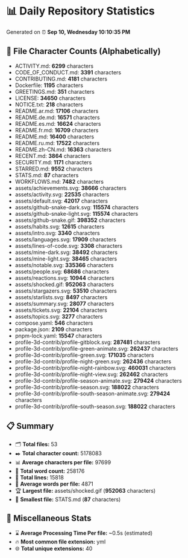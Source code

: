 # 📊 Daily Repository Statistics
Generated on ⏰ **Sep 10, Wednesday 10:10:35 PM**

## 📂 File Character Counts (Alphabetically)
- ACTIVITY.md: **6299** characters
- CODE_OF_CONDUCT.md: **3391** characters
- CONTRIBUTING.md: **4181** characters
- Dockerfile: **1195** characters
- GREETINGS.md: **351** characters
- LICENSE: **34650** characters
- NOTICE.txt: **218** characters
- README.ar.md: **17106** characters
- README.de.md: **16571** characters
- README.es.md: **16624** characters
- README.fr.md: **16709** characters
- README.md: **16400** characters
- README.ru.md: **17522** characters
- README.zh-CN.md: **16363** characters
- RECENT.md: **3864** characters
- SECURITY.md: **1171** characters
- STARRED.md: **9552** characters
- STATS.md: **87** characters
- WORKFLOWS.md: **7482** characters
- assets/achievements.svg: **38666** characters
- assets/activity.svg: **22535** characters
- assets/default.svg: **42017** characters
- assets/github-snake-dark.svg: **115574** characters
- assets/github-snake-light.svg: **115574** characters
- assets/github-snake.gif: **398352** characters
- assets/habits.svg: **12615** characters
- assets/intro.svg: **3340** characters
- assets/languages.svg: **17909** characters
- assets/lines-of-code.svg: **3308** characters
- assets/mine-dark.svg: **38492** characters
- assets/mine-light.svg: **38465** characters
- assets/notable.svg: **335366** characters
- assets/people.svg: **68686** characters
- assets/reactions.svg: **10944** characters
- assets/shocked.gif: **952063** characters
- assets/stargazers.svg: **53510** characters
- assets/starlists.svg: **8497** characters
- assets/summary.svg: **28077** characters
- assets/tickets.svg: **22104** characters
- assets/topics.svg: **3277** characters
- compose.yaml: **546** characters
- package.json: **2109** characters
- pnpm-lock.yaml: **15547** characters
- profile-3d-contrib/profile-gitblock.svg: **287481** characters
- profile-3d-contrib/profile-green-animate.svg: **262437** characters
- profile-3d-contrib/profile-green.svg: **171035** characters
- profile-3d-contrib/profile-night-green.svg: **262436** characters
- profile-3d-contrib/profile-night-rainbow.svg: **460031** characters
- profile-3d-contrib/profile-night-view.svg: **262462** characters
- profile-3d-contrib/profile-season-animate.svg: **279424** characters
- profile-3d-contrib/profile-season.svg: **188022** characters
- profile-3d-contrib/profile-south-season-animate.svg: **279424** characters
- profile-3d-contrib/profile-south-season.svg: **188022** characters

## 📋 Summary
- 🗂️ **Total files:** 53
- ✒️ **Total character count:** 5178083
- 📊 **Average characters per file:** 97699
- 📝 **Total word count:** 258176
- 🧾 **Total lines:** 15818
- 📐 **Average words per file:** 4871
- 🏆 **Largest file:** assets/shocked.gif (**952063** characters)
- 🥉 **Smallest file:** STATS.md (**87** characters)

## 🌟 Miscellaneous Stats
- ⌛ **Average Processing Time Per file:** ~0.5s (estimated)
- 🔥 **Most common file extension:** yml
- 🌐 **Total unique extensions:** 40
